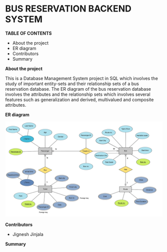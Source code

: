 # BUS RESERVATION BACKEND SYSTEM

**TABLE OF CONTENTS**

- About the project
- ER diagram
- Contributors
- Summary

**About the project**

This is a Database Management System project in SQL which involves the study of important entity-sets and their relationship sets of a bus reservation database. The ER diagram of the bus reservation database involves the attributes and the relationship sets which involves several features such as generalization and derived, multivalued and composite attributes.

**ER diagram**

![](https://github.com/jignesh1604/Bus_Reservation_Backend_System/blob/master/IMAGES/ER_diagram.png)

**Contributors**

- Jignesh Jinjala

**Summary**
